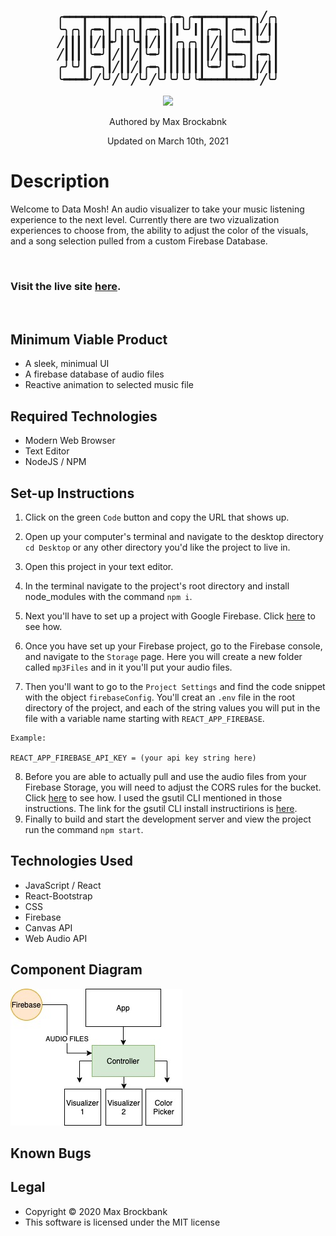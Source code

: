 <h3 align="center">  

╭━━━┳━━━┳━━━━┳━━━╮╭━╮╭━┳━━━┳━━━┳╮╱╭╮
╰╮╭╮┃╭━╮┃╭╮╭╮┃╭━╮┃┃┃╰╯┃┃╭━╮┃╭━╮┃┃╱┃┃
╱┃┃┃┃┃╱┃┣╯┃┃╰┫┃╱┃┃┃╭╮╭╮┃┃╱┃┃╰━━┫╰━╯┃
╱┃┃┃┃╰━╯┃╱┃┃╱┃╰━╯┃┃┃┃┃┃┃┃╱┃┣━━╮┃╭━╮┃
╭╯╰╯┃╭━╮┃╱┃┃╱┃╭━╮┃┃┃┃┃┃┃╰━╯┃╰━╯┃┃╱┃┃
╰━━━┻╯╱╰╯╱╰╯╱╰╯╱╰╯╰╯╰╯╰┻━━━┻━━━┻╯╱╰╯

</h3>
<div align="center">
<img src="https://github.com/MaxBrockbank.png" width="200px" height="auto" >
</div>
<p align="center">Authored by Max Brockabnk</p>
<p align="center">Updated on March 10th, 2021</p>

# Description

Welcome to Data Mosh! An audio visualizer to take your music listening experience to the next level. Currently there are two vizualization experiences to choose from, the ability to adjust the color of the visuals, and a song selection pulled from a custom Firebase Database.

<br>

### Visit the live site [here](https://datamosh.xyz/).

<br>

## Minimum Viable Product
* A sleek, minimual UI
* A firebase database of audio files
* Reactive animation to selected music file


## Required Technologies
* Modern Web Browser
* Text Editor
* NodeJS / NPM

## Set-up Instructions
1. Click on the green `Code` button and copy the URL that shows up.
2. Open up your computer's terminal and navigate to the desktop directory `cd Desktop` or any other directory you'd like the project to live in. 
3. Open this project in your text editor.
4. In the terminal navigate to the project's root directory and install node_modules with the command `npm i`.
5. Next you'll have to set up a project with Google Firebase. Click [here](https://firebase.google.com/docs/web/setup) to see how.
6. Once you have set up your Firebase project, go to the Firebase console, and navigate to the `Storage` page. Here you will create a new folder called `mp3Files` and in it you'll put your audio files.

7. Then you'll want to go to the `Project Settings` and find the code snippet with the object `firebaseConfig`. You'll creat an `.env` file in the root directory of the project, and each of the string values you will put in the file with a variable name starting with `REACT_APP_FIREBASE`. 
```
Example:

REACT_APP_FIREBASE_API_KEY = (your api key string here)
```
8. Before you are able to actually pull and use the audio files from your Firebase Storage, you will need to adjust the CORS rules for the bucket. Click [here](https://cloud.google.com/storage/docs/configuring-cors) to see how. I used the gsutil CLI mentioned in those instructions. The link for the gsutil CLI install instructirions is [here](https://cloud.google.com/storage/docs/gsutil_install).
9. Finally to build and start the development server and view the project run the command `npm start`.

## Technologies Used
* JavaScript / React
* React-Bootstrap
* CSS
* Firebase 
* Canvas API
* Web Audio API

## Component Diagram
<img src="READMEAssets/componentDiagram.jpg" alt="Data Mosh Component Diagram">

## Known Bugs

## Legal
* Copyright © 2020 Max Brockbank
* This software is licensed under the MIT license
